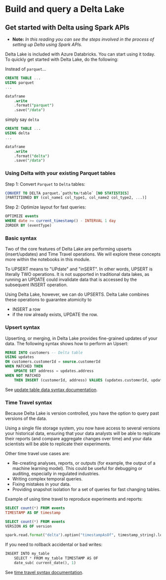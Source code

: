 # Build and query a Delta Lake

## Get started with Delta using Spark APIs

+ **Note:** _In this reading you can see the steps involved in the process of setting up Delta using Spark APIs._

Delta Lake is included with Azure Databricks. You can start using it today. To quickly get started with Delta Lake, do the following:

Instead of `parquet`...

```sql
CREATE TABLE ...
USING parquet
...

dataframe
    .write
    .format("parquet")
    .save("/data")
```

simply say `delta`

```sql
CREATE TABLE ...
USING delta
...

dataframe
    .write
    .format("delta")
    .save("/data")
```

### Using Delta with your existing Parquet tables

Step 1: Convert `Parquet` to `Delta` tables:

```sql
CONVERT TO DELTA parquet.`path/to/table` [NO STATISTICS]
[PARTITIONED BY (col_name1 col_type1, col_name2 col_type2, ...)]
```

Step 2: Optimize layout for fast queries:

```sql
OPTIMIZE events
WHERE date >= current_timestamp() - INTERVAL 1 day
ZORDER BY (eventType)
```

### Basic syntax

Two of the core features of Delta Lake are performing upserts (insert/updates) and Time Travel operations. We will explore these concepts more within the notebooks in this module.

To UPSERT means to "UPdate" and "inSERT". In other words, UPSERT is literally TWO operations. It is not supported in traditional data lakes, as running an UPDATE could invalidate data that is accessed by the subsequent INSERT operation.

Using Delta Lake, however, we can do UPSERTS. Delta Lake combines these operations to guarantee atomicity to

+ INSERT a row
+ if the row already exists, UPDATE the row.

### Upsert syntax

Upserting, or merging, in Delta Lake provides fine-grained updates of your data. The following syntax shows how to perform an Upsert:

```sql
MERGE INTO customers -- Delta table
USING updates
ON customers.customerId = source.customerId
WHEN MATCHED THEN
    UPDATE SET address = updates.address
WHEN NOT MATCHED
    THEN INSERT (customerId, address) VALUES (updates.customerId, updates.address)
```

See [update table data syntax documentation](https://docs.delta.io/latest/quick-start.html#update-table-data).

### Time Travel syntax

Because Delta Lake is version controlled, you have the option to query past versions of the data. 

Using a single file storage system, you now have access to several versions your historical data, ensuring that your data analysts will be able to replicate their reports (and compare aggregate changes over time) and your data scientists will be able to replicate their experiments.

Other time travel use cases are:

+ Re-creating analyses, reports, or outputs (for example, the output of a machine learning model). This could be useful for debugging or auditing, especially in regulated industries.
+ Writing complex temporal queries.
+ Fixing mistakes in your data.
+ Providing snapshot isolation for a set of queries for fast changing tables.

Example of using time travel to reproduce experiments and reports:

```sql
SELECT count(*) FROM events
TIMESTAMP AS OF timestamp

SELECT count(*) FROM events
VERSION AS OF version
```

```python
spark.read.format("delta").option("timestampAsOf", timestamp_string).load("/events/")
```

If you need to rollback accidental or bad writes:

```python
INSERT INTO my_table
    SELECT * FROM my_table TIMESTAMP AS OF
    date_sub( current_date(), 1)
```

See [time travel syntax documentation](https://docs.delta.io/latest/quick-start.html#read-older-versions-of-data-using-time-travel).
